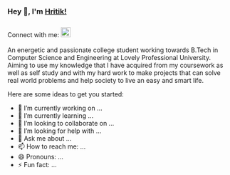 ### Hey 👋, I'm [Hritik!](https://www.linkedin.com/in/hritik7080/)
Connect with me: <a href="https://www.linkedin.com/in/hritik7080/">
  <img style="margin-top: 10px;" alt="Hritik's LinkdeIN" width="22px" src="https://cdn.jsdelivr.net/npm/simple-icons@v3/icons/linkedin.svg" /></a><br><br>
An energetic and passionate college student working towards B.Tech in Computer Science and Engineering at Lovely Professional University. Aiming to use my knowledge that I have acquired from my coursework as well as self study and with my hard work to make projects that can solve real world problems and help society to live an easy and smart life.

Here are some ideas to get you started:

- 🔭 I’m currently working on ...
- 🌱 I’m currently learning ...
- 👯 I’m looking to collaborate on ...
- 🤔 I’m looking for help with ...
- 💬 Ask me about ...
- 📫 How to reach me: ...
- 😄 Pronouns: ...
- ⚡ Fun fact: ...

